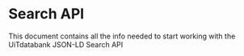 ---
---

# Search API

This document contains all the info needed to start working with the UiTdatabank JSON-LD Search API
